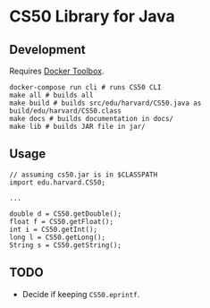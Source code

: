# CS50 Library for Java

## Development

Requires [Docker Toolbox](https://www.docker.com/products/docker-toolbox).

    docker-compose run cli # runs CS50 CLI
    make all # builds all
    make build # builds src/edu/harvard/CS50.java as build/edu/harvard/CS50.class
    make docs # builds documentation in docs/
    make lib # builds JAR file in jar/

## Usage

    // assuming cs50.jar is in $CLASSPATH
    import edu.harvard.CS50;

    ...

    double d = CS50.getDouble();
    float f = CS50.getFloat();
    int i = CS50.getInt();
    long l = CS50.getLong();
    String s = CS50.getString();

## TODO

* Decide if keeping `CS50.eprintf`.
